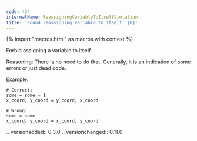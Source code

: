 ```yaml
---
code: 434
internalName: ReassigningVariableToItselfViolation
title: 'Found reassigning variable to itself: {0}'
---
```


{% import "macros.html" as macros with context %}


Forbid assigning a variable to itself.

Reasoning:
    There is no need to do that.
    Generally, it is an indication of some errors or just dead code.

Example::

    # Correct:
    some = some + 1
    x_coord, y_coord = y_coord, x_coord

    # Wrong:
    some = some
    x_coord, y_coord = x_coord, y_coord

.. versionadded:: 0.3.0
.. versionchanged:: 0.11.0